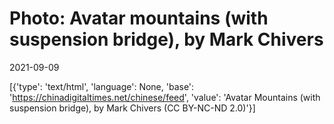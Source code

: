 # Photo: Avatar mountains (with suspension bridge), by Mark Chivers

2021-09-09

[{'type': 'text/html', 'language': None, 'base': 'https://chinadigitaltimes.net/chinese/feed', 'value': 'Avatar Mountains (with suspension bridge), by Mark Chivers (CC BY-NC-ND 2.0)'}]